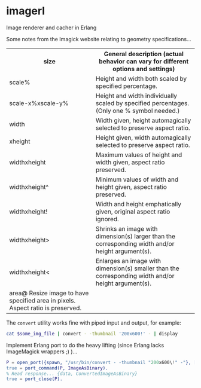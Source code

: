 imagerl
=======

Image renderer and cacher in Erlang

Some notes from the Imagick website relating to geometry specifications...

<table>
    <tr><th>size</th><th>General description (actual behavior can vary for different options and settings)</th></tr>
    <tr><td>scale%</td><td>Height and width both scaled by specified percentage.</td></tr>
    <tr><td>scale-x%xscale-y%</td><td>Height and width individually scaled by specified percentages. (Only one % symbol needed.)</td></tr>
    <tr><td>width</td><td>Width given, height automagically selected to preserve aspect ratio.</td></tr>
    <tr><td>xheight</td><td>Height given, width automagically selected to preserve aspect ratio.</td></tr>
    <tr><td>widthxheight</td><td>Maximum values of height and width given, aspect ratio preserved.</td></tr>
    <tr><td>widthxheight^</td><td>Minimum values of width and height given, aspect ratio preserved.</td></tr>
    <tr><td>widthxheight!</td><td>Width and height emphatically given, original aspect ratio ignored.</td></tr>
    <tr><td>widthxheight&gt;</td><td>Shrinks an image with dimension(s) larger than the corresponding width and/or height argument(s).</td></tr>
    <tr><td>widthxheight&lt;</td><td>Enlarges an image with dimension(s) smaller than the corresponding width and/or height argument(s).</td></tr>
    <tr><td>area@   Resize image to have specified area in pixels. Aspect ratio is preserved.</td></tr>
</table>


The `convert` utility works fine with piped input and output, for example:

```bash
cat $some_img_file | convert - -thumbnail '200x600!' - | display
```

Implement Erlang port to do the heavy lifting (since Erlang lacks ImageMagick wrappers ;) )...

```erlang
P = open_port({spawn, "/usr/bin/convert - -thumbnail "200x600\!" -"}, [stream, binary]).
true = port_command(P, ImageAsBinary).
% Read response... {data, ConvertedImageAsBinary}
true = port_close(P).
```


